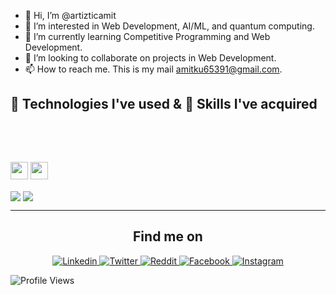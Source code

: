 - 👋 Hi, I’m @artizticamit
- 👀 I’m interested in Web Development, AI/ML, and quantum computing.
- 🌱 I’m currently learning Competitive Programming and Web Development.
- 💞️ I’m looking to collaborate on projects in Web Development.
- 📫 How to reach me. This is my mail amitku65391@gmail.com.

<h2>🔧 Technologies I've used & 🤹 Skills I've acquired </h2>


<img src="https://img.shields.io/badge/C%2B%2B-00599C?style=for-the-badge&logo=c%2B%2B&logoColor=white" alt="">    <img src="https://img.shields.io/badge/C-00599C?style=for-the-badge&logo=c&logoColor=white" alt="">    <img src="https://img.shields.io/badge/Python-3776AB?style=for-the-badge&logo=python&logoColor=white" alt="">    <img src="https://img.shields.io/badge/Java-ED8B00?style=for-the-badge&logo=java&logoColor=white" alt="">    <img src="https://img.shields.io/badge/HTML5-E34F26?style=for-the-badge&logo=html5&logoColor=white" alt="">    <img src="https://img.shields.io/badge/CSS-239120?&style=for-the-badge&logo=css3&logoColor=white" alt="">    <img src="https://img.shields.io/badge/JavaScript-F7DF1E?style=for-the-badge&logo=javascript&logoColor=black" alt="">
 
<img src="https://img.shields.io/badge/Node.js-43853D?style=for-the-badge&logo=node.js&logoColor=white" alt="">    <img src="https://img.shields.io/badge/Express.js-404D59?style=for-the-badge" alt="">    <img src="https://img.shields.io/badge/React-20232A?style=for-the-badge&logo=react&logoColor=61DAFB" alt="">    <img src="https://img.shields.io/badge/MongoDB-4EA94B?style=for-the-badge&logo=mongodb&logoColor=white" alt="">    <img src="https://img.shields.io/badge/Npm-DC322F?style=for-the-badge&logo=npm&logoColor=white" alt="">    <img src="https://img.shields.io/badge/Git-FF4500?style=for-the-badge&logo=git&logoColor=white" alt="">


<img height="28px" src="https://aleen42.github.io/badges/src/photoshop.svg" alt="">    <img height="28px" src="https://aleen42.github.io/badges/src/after_effects.svg" alt="">
    
    
 
  <img align="center" src="https://github-readme-stats.vercel.app/api?username=artizticamit&count_private=true&show_icons=trueline_height=21&bg_color=0,EC6C6C,FFD479,FFFC79,73FA79&theme=graywhite">    <img align="center" src="https://github-readme-stats.vercel.app/api/top-langs/?username=artizticamit&&layout=compact&show_icons=trueline_height=21&langs_count=10&hide=html,css&bg_color=0,73FA79,73FDFF,7A81FF&theme=graywhite">
  
  
  <hr/>
  
  <h2 align="center">Find me on</h2>

<p align="center">
  
  <a href="https://www.linkedin.com/in/amit-kumar-44a3981b9/">
    <img alt="Linkedin" src="https://img.shields.io/badge/Linkedin--_.svg?style=social&logo=linkedin"/>
  </a>
  
  <a href="https://twitter.com/mit30317782">
    <img alt="Twitter" src="https://img.shields.io/badge/Twitter--_.svg?style=social&logo=twitter"/>
  </a>
  
  <a href="https://www.reddit.com/user/cheems-12">
    <img alt="Reddit" src="https://img.shields.io/badge/Reddit--_.svg?style=social&logo=reddit"/>
  </a>
  
  <a href="https://www.facebook.com/profile.php?id=100008176065215">
    <img alt="Facebook" src="https://img.shields.io/badge/Facebook--_.svg?style=social&logo=facebook"/>
  </a>
  <a href="https://www.instagram.com/artistic_amit12/">
    <img alt="Instagram" src="https://img.shields.io/badge/Instagram--_.svg?style=social&logo=instagram"/>
  </a>

</p>

![Profile Views](https://visitor-badge.glitch.me/badge?page_id=artizticamit.githubProfile)


<!---
artizticamit/artizticamit is a ✨ special ✨ repository because its `README.md` (this file) appears on your GitHub profile.
You can click the Preview link to take a look at your changes.
--->
